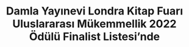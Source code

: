 ---
order: 1
title:  "Damla Yayınevi Londra Kitap Fuarı Uluslararası Mükemmellik 2022 Ödülü Finalist Listesi’nde"
img: "/assets/images/slides/5.jpg"
mobile-img: "/assets/images/slides/5m.jpg"
href: "londra-fuari-finalist-listesi"
target: "" # _blank
---